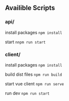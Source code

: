 
## Availible Scripts

### api/
install packages
`npm install`

start
`nnpm run start`

### client/
install packages
`npm install`

build dist files
`npm run build`

start vue client
`npm run serve`

run dev
`npm run start`
